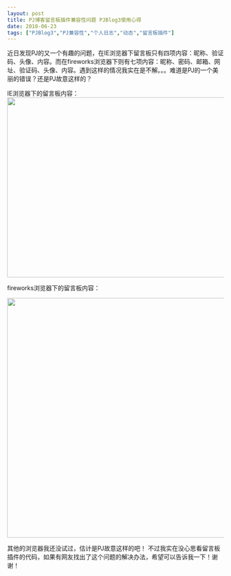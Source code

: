 ```yaml
---
layout: post
title: PJ博客留言板插件兼容性问题 PJBlog3使用心得		
date: 2010-06-23
tags: ["PJBlog3","PJ兼容性","个人日志","动态","留言板插件"]
---
```


近日发现PJ的又一个有趣的问题，在IE浏览器下留言板只有四项内容：昵称、验证码、头像、内容。而在fireworks浏览器下则有七项内容：昵称、密码、邮箱、网址、验证码、头像、内容。遇到这样的情况我实在是不解。。。难道是PJ的一个美丽的错误？还是PJ故意这样的？

IE浏览器下的留言板内容：
<a href="comments-ie.jpg"><img class="alignnone size-full wp-image-273" title="comments ie" src="http://www.saqqdy.com/wp-content/uploads/2010/09/comments-ie.jpg" alt="" width="713" height="419" /></a>

fireworks浏览器下的留言板内容：

<a href="comments-Firefox.jpg"><img class="alignnone size-full wp-image-272" title="comments Firefox" src="http://www.saqqdy.com/wp-content/uploads/2010/09/comments-Firefox.jpg" alt="" width="713" height="558" /></a>

其他的浏览器我还没试过，估计是PJ故意这样的吧！
不过我实在没心思看留言板插件的代码，如果有网友找出了这个问题的解决办法，希望可以告诉我一下！谢谢！		